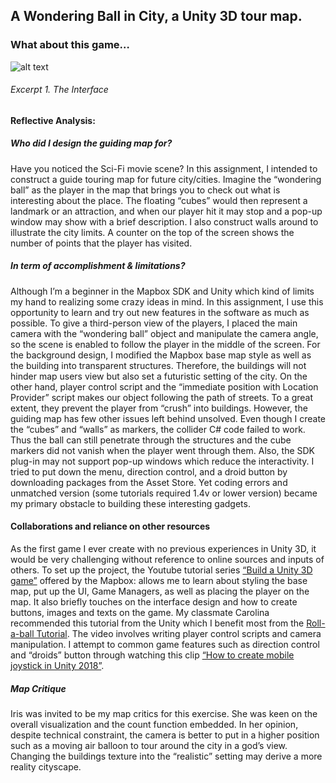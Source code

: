 ## A Wondering Ball in City, a Unity 3D tour map. 

### What about this game… 

![alt text][logo]

[logo]:https://github.com/JacksonCHY/JacksonCHY-web/blob/master/GameIn3D(Lab3)/excerpt1.png"
###### Excerpt 1. The Interface

#### Reflective Analysis: 
##### Who did I design the guiding map for?
Have you noticed the Sci-Fi movie scene? In this assignment, I intended to construct a guide touring map for future city/cities. Imagine the “wondering ball” as the player in the map that brings you to check out what is interesting about the place. The floating “cubes” would then represent a landmark or an attraction, and when our player hit it may stop and a pop-up window may show with a brief description. I also construct walls around to illustrate the city limits. A counter on the top of the screen shows the number of points that the player has visited. 
##### In term of accomplishment & limitations?
Although I’m a beginner in the Mapbox SDK and Unity which kind of limits my hand to realizing some crazy ideas in mind. In this assignment, I use this opportunity to learn and try out new features in the software as much as possible. To give a third-person view of the players, I placed the main camera with the “wondering ball” object and manipulate the camera angle, so the scene is enabled to follow the player in the middle of the screen. For the background design, I modified the Mapbox base map style as well as the building into transparent structures. Therefore, the buildings will not hinder map users view but also set a futuristic setting of the city. On the other hand, player control script and the “immediate position with Location Provider” script makes our object following the path of streets. To a great extent, they prevent the player from “crush” into buildings. 
However, the guiding map has few other issues left behind unsolved. Even though I create the “cubes” and “walls” as markers, the collider C# code failed to work. Thus the ball can still penetrate through the structures and the cube markers did not vanish when the player went through them. Also, the SDK plug-in may not support pop-up windows which reduce the interactivity. I tried to put down the menu, direction control, and a droid button by downloading packages from the Asset Store. Yet coding errors and unmatched version (some tutorials required 1.4v or lower version) became my primary obstacle to building these interesting gadgets. 

#### Collaborations and reliance on other resources
As the first game I ever create with no previous experiences in Unity 3D, it would be very challenging without reference to online sources and inputs of others. To set up the project, the Youtube tutorial series [“Build a Unity 3D game”]( https://www.youtube.com/watch?v=RhG1kfDBhgM) offered by the Mapbox: allows me to learn about styling the base map, put up the UI, Game Managers, as well as placing the player on the map. It also briefly touches on the interface design and how to create buttons, images and texts on the game. My classmate Carolina recommended this tutorial from the Unity which I benefit most from the [Roll-a-ball Tutorial]( https://unity3d.com/learn/tutorials/s/roll-ball-tutorial). The video involves writing player control scripts and camera manipulation. I attempt to common game features such as direction control and “droids” button through watching this clip [“How to create mobile joystick in Unity 2018”]( https://www.youtube.com/watch?v=8-X3BmvtXT0). 

##### Map Critique
Iris was invited to be my map critics for this exercise. She was keen on the overall visualization and the count function embedded. In her opinion, despite technical constraint, the camera is better to put in a higher position such as a moving air balloon to tour around the city in a god’s view. Changing the buildings texture into the “realistic” setting may derive a more reality cityscape. 


